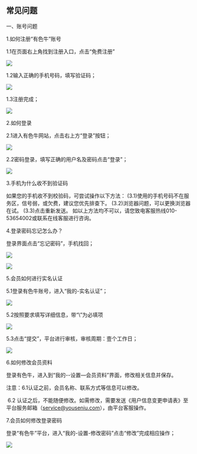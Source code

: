 ## 常见问题

一、账号问题

1.如何注册“有色牛”账号

1.1在页面右上角找到注册入口，点击“免费注册”

![](C:/git/github/help/assets/%E6%B3%A8%E5%86%8C1.png)

1.2输入正确的手机号码，填写验证码；

![](C:/git/github/help/assets/%E6%B3%A8%E5%86%8C2.png)

1.3注册完成；

![](C:/git/github/help/assets/%E6%B3%A8%E5%86%8C3.png)

2.如何登录

2.1进入有色牛网站，点击右上方“登录”按钮；

![](C:/git/github/help/assets/%E7%99%BB%E5%BD%951.png)

2.2密码登录，填写正确的用户名及密码点击“登录”；

![](C:/git/github/help/assets/%E7%99%BB%E5%BD%952.png)

3.手机为什么收不到验证码

如果您的手机收不到校验码，可尝试操作以下方法：
 (3.1)使用的手机号码不在服务区，信号弱，或欠费，建议您优先排查下。
 (3.2)浏览器问题，可以更换浏览器在试。
 (3.3)点击重新发送。
 如以上方法均不可以，请您致电客服热线010-53654002或联系在线客服进行咨询。

4.登录密码忘记怎么办？

登录界面点击“忘记密码”，手机找回；

![](C:/git/github/help/assets/%E5%BF%98%E8%AE%B0%E5%AF%86%E7%A0%811.png)

![](C:/git/github/help/assets/%E5%BF%98%E8%AE%B0%E5%AF%86%E7%A0%812.png)

5.会员如何进行实名认证

5.1登录有色牛账号，进入“我的-实名认证”；

![](C:/git/github/help/assets/%E8%AE%A4%E8%AF%810.png)

5.2按照要求填写详细信息，带“\”为必填项

![](C:/git/github/help/assets/%E8%AE%A4%E8%AF%811.png)

5.3点击“提交”，平台进行审核，审核周期：壹个工作日；

![](C:/git/github/help/assets/%E8%AE%A4%E8%AF%812.png)

6.如何修改会员资料

登录有色牛，进入到“我的--设置—会员资料”界面，修改相关信息并保存。

注意：6.1认证之前，会员名称、联系方式等信息可以修改。 

​        6.2 认证之后，不能随便修改。如需修改，需要发送《用户信息变更申请表》至平台服务邮箱（service@youseniu.com），由平台客服操作。 

7.会员如何修改登录密码

登录“有色牛”平台，进入“我的-设置-修改密码”点击“修改”完成相应操作；

![](C:/git/github/help/assets/%E4%BF%AE%E6%94%B9%E5%AF%86%E7%A0%811.png)